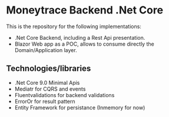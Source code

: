 # Moneytrace Backend .Net Core

This is the repository for the following implementations:
- .Net Core Backend, including a Rest Api presentation.
- Blazor Web app as a POC, allows to consume directly the Domain/Application layer.

## Technologies/libraries
- .Net Core 9.0 Minimal Apis
- Mediatr for CQRS and events
- Fluentvalidations for backend validations
- ErrorOr for result pattern
- Entity Framework for persistance (Inmemory for now)